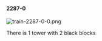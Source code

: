 #### 2287-0
![train-2287-0-0.png](https://github.com/lil-lab/nlvr/raw/master/nlvr/train/images/52/train-2287-0-0.png "train-2287-0-0.png")

There is 1 tower with 2 black blocks